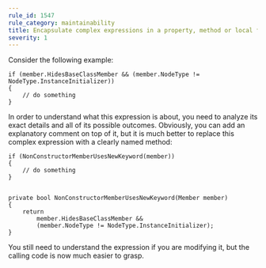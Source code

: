 ```yaml
---
rule_id: 1547
rule_category: maintainability
title: Encapsulate complex expressions in a property, method or local function
severity: 1
---
```

Consider the following example:

	if (member.HidesBaseClassMember && (member.NodeType != NodeType.InstanceInitializer))
	{
		// do something
	}

In order to understand what this expression is about, you need to analyze its exact details and all of its possible outcomes. Obviously, you can add an explanatory comment on top of it, but it is much better to replace this complex expression with a clearly named method:

	if (NonConstructorMemberUsesNewKeyword(member))  
	{  
		// do something
	}  
  
  
	private bool NonConstructorMemberUsesNewKeyword(Member member)  
	{  
		return
			member.HidesBaseClassMember &&
			(member.NodeType != NodeType.InstanceInitializer);
	}

You still need to understand the expression if you are modifying it, but the calling code is now much easier to grasp.
